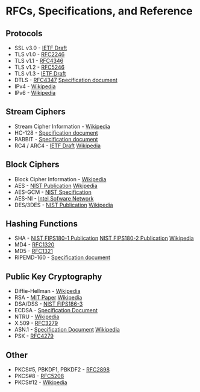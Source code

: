 # RFCs, Specifications, and Reference

## Protocols

* SSL v3.0 - [IETF Draft](http://tools.ietf.org/id/draft-ietf-tls-ssl-version3-00.txt)
* TLS v1.0 - [RFC2246](http://www.ietf.org/rfc/rfc2246.txt)
* TLS v1.1 - [RFC4346](http://www.ietf.org/rfc/rfc4346.txt)
* TLS v1.2 - [RFC5246](http://www.ietf.org/rfc/rfc5246.txt)
* TLS v1.3 - [IETF Draft](https://tools.ietf.org/html/draft-ietf-tls-tls13-20)
* DTLS - [RFC4347](http://tools.ietf.org/html/rfc4347) [Specification document](http://crypto.stanford.edu/~nagendra/papers/dtls.pdf)
* IPv4 - [Wikipedia](http://en.wikipedia.org/wiki/IPv4)
* IPv6 - [Wikipedia](http://en.wikipedia.org/wiki/IPv6)

## Stream Ciphers

* Stream Cipher	Information - [Wikipedia](http://en.wikipedia.org/wiki/Stream_cipher)
* HC-128 - [Specification document](http://www.ecrypt.eu.org/stream/p3ciphers/hc/hc128_p3.pdf)
* RABBIT - [Specification document](http://cr.yp.to/streamciphers/rabbit/desc.pdf)
* RC4 / ARC4 - [IETF Draft](http://tools.ietf.org/id/draft-kaukonen-cipher-arcfour-03.txt) [Wikipedia](http://en.wikipedia.org/wiki/Rc4)

## Block Ciphers

* Block Cipher Information - [Wikipedia](http://en.wikipedia.org/wiki/Block_cipher)
* AES - [NIST Publication](http://csrc.nist.gov/publications/fips/fips197/fips-197.pdf) [Wikipedia](http://en.wikipedia.org/wiki/Advanced_Encryption_Standard)
* AES-GCM - [NIST Specification](http://www.csrc.nist.gov/groups/ST/toolkit/BCM/documents/proposedmodes/gcm/gcm-revised-spec.pdf)
* AES-NI - [Intel Sofware Network](http://software.intel.com/en-us/articles/intel-advanced-encryption-standard-instructions-aes-ni/)
* DES/3DES - [NIST Publication](http://csrc.nist.gov/publications/fips/fips46-3/fips46-3.pdf) [Wikipedia](http://en.wikipedia.org/wiki/Data_Encryption_Standard)

## Hashing Functions

* SHA - [NIST FIPS180-1 Publication](http://www.itl.nist.gov/fipspubs/fip180-1.htm">http://www.itl.nist.gov/fipspubs/fip180-1.htm) [NIST FIPS180-2 Publication](http://csrc.nist.gov/publications/fips/fips180-2/fips180-2.pdf) [Wikipedia](http://en.wikipedia.org/wiki/SHA_hash_functions)
* MD4 - [RFC1320](http://tools.ietf.org/html/rfc1320)
* MD5 - [RFC1321](http://tools.ietf.org/html/rfc1321)
* RIPEMD-160 - [Specification document](http://homes.esat.kuleuven.be/~bosselae/ripemd160.html)

## Public Key Cryptography

* Diffie-Hellman - [Wikipedia](http://en.wikipedia.org/wiki/Diffie-Hellman_key_exchange)
* RSA - [MIT Paper](http://people.csail.mit.edu/rivest/Rsapaper.pdf) [Wikipedia](http://en.wikipedia.org/wiki/RSA)
* DSA/DSS - [NIST FIPS186-3](http://csrc.nist.gov/publications/fips/fips186-3/fips_186-3.pdf)
* ECDSA - [Specification Document](https://www.cs.miami.edu/home/burt/learning/Csc609.142/ecdsa-cert.pdf)
* NTRU - [Wikipedia](https://en.wikipedia.org/wiki/NTRU)
* X.509 - [RFC3279](http://www.ietf.org/rfc/rfc3279.txt)
* ASN.1 - [Specification Document](http://luca.ntop.org/Teaching/Appunti/asn1.html) [Wikipedia](http://en.wikipedia.org/wiki/Abstract_Syntax_Notation_One)
* PSK - [RFC4279](http://tools.ietf.org/html/rfc4279)

## Other

* PKCS#5, PBKDF1, PBKDF2 - [RFC2898](http://tools.ietf.org/html/rfc2898)
* PKCS#8 - [RFC5208](http://tools.ietf.org/html/rfc5208)
* PKCS#12 - [Wikipedia](https://en.wikipedia.org/wiki/PKCS_12)
